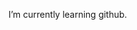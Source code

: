 I’m currently learning github.

<!---
lchauvet/lchauvet is a ✨ special ✨ repository because its `README.md` (this file) appears on your GitHub profile.
You can click the Preview link to take a look at your changes.
--->
